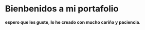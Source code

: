 # Bienbenidos a mi portafolio

#### espero que les guste, lo he creado con mucho cariño y paciencia.
